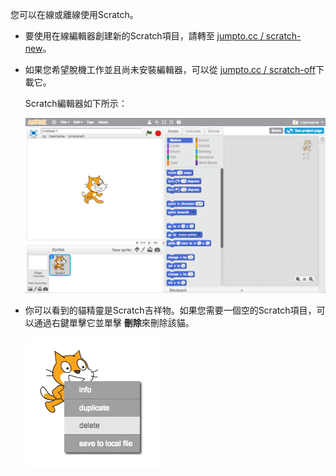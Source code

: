 您可以在線或離線使用Scratch。

+ 要使用在線編輯器創建新的Scratch項目，請轉至 <a href="http://jumpto.cc/scratch-new" target="_blank">jumpto.cc / scratch-new</a>。

+ 如果您希望脫機工作並且尚未安裝編輯器，可以從 <a href="http://jumpto.cc/scratch-off" target="_blank">jumpto.cc / scratch-off</a>下載它。
    
    Scratch編輯器如下所示：
    
    ![截圖](images/scratch-editor.png)

+ 你可以看到的貓精靈是Scratch吉祥物。如果您需要一個空的Scratch項目，可以通過右鍵單擊它並單擊 **刪除**來刪除該貓。
    
    ![截圖](images/delete.png)